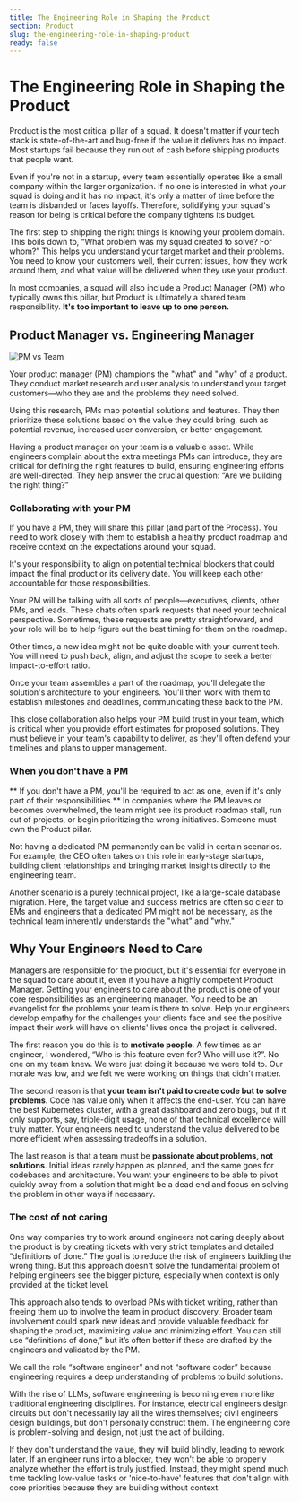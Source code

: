 ```yaml
---
title: The Engineering Role in Shaping the Product
section: Product
slug: the-engineering-role-in-shaping-product
ready: false
---
```

# The Engineering Role in Shaping the Product

Product is the most critical pillar of a squad. It doesn't matter if your tech stack is state-of-the-art and bug-free if the value it delivers has no impact. Most startups fail because they run out of cash before shipping products that people want.

Even if you're not in a startup, every team essentially operates like a small company within the larger organization. If no one is interested in what your squad is doing and it has no impact, it's only a matter of time before the team is disbanded or faces layoffs. Therefore, solidifying your squad's reason for being is critical before the company tightens its budget.

The first step to shipping the right things is knowing your problem domain. This boils down to, “What problem was my squad created to solve? For whom?” This helps you understand your target market and their problems. You need to know your customers well, their current issues, how they work around them, and what value will be delivered when they use your product.

In most companies, a squad will also include a Product Manager (PM) who typically owns this pillar, but Product is ultimately a shared team responsibility. **It's too important to leave up to one person.**


## Product Manager vs. Engineering Manager

![PM vs Team](/assets/chapters/chapter-6.svg)

Your product manager (PM) champions the "what" and "why" of a product. They conduct market research and user analysis to understand your target customers—who they are and the problems they need solved.

Using this research, PMs map potential solutions and features. They then prioritize these solutions based on the value they could bring, such as potential revenue, increased user conversion, or better engagement.

Having a product manager on your team is a valuable asset. While engineers complain about the extra meetings PMs can introduce, they are critical for defining the right features to build, ensuring engineering efforts are well-directed. They help answer the crucial question: “Are we building the right thing?”


### Collaborating with your PM


If you have a PM, they will share this pillar (and part of the Process). You need to work closely with them to establish a healthy product roadmap and receive context on the expectations around your squad. 

It's your responsibility to align on potential technical blockers that could impact the final product or its delivery date. You will keep each other accountable for those responsibilities.

Your PM will be talking with all sorts of people—executives, clients, other PMs, and leads. These chats often spark requests that need your technical perspective. Sometimes, these requests are pretty straightforward, and your role will be to help figure out the best timing for them on the roadmap. 

Other times, a new idea might not be quite doable with your current tech. You will need to push back, align, and adjust the scope to seek a better impact-to-effort ratio.

Once your team assembles a part of the roadmap, you'll delegate the solution's architecture to your engineers. You'll then work with them to establish milestones and deadlines, communicating these back to the PM.

This close collaboration also helps your PM build trust in your team, which is critical when you provide effort estimates for proposed solutions. They must believe in your team's capability to deliver, as they'll often defend your timelines and plans to upper management.


### When you don't have a PM

** If you don't have a PM, you'll be required to act as one, even if it's only part of their responsibilities.** In companies where the PM leaves or becomes overwhelmed, the team might see its product roadmap stall, run out of projects, or begin prioritizing the wrong initiatives. Someone must own the Product pillar.

Not having a dedicated PM permanently can be valid in certain scenarios. For example, the CEO often takes on this role in early-stage startups, building client relationships and bringing market insights directly to the engineering team.

Another scenario is a purely technical project, like a large-scale database migration. Here, the target value and success metrics are often so clear to EMs and engineers that a dedicated PM might not be necessary, as the technical team inherently understands the "what" and "why."

## Why Your Engineers Need to Care

Managers are responsible for the product, but it's essential for everyone in the squad to care about it, even if you have a highly competent Product Manager. Getting your engineers to care about the product is one of your core responsibilities as an engineering manager.
You need to be an evangelist for the problems your team is there to solve. Help your engineers develop empathy for the challenges your clients face and see the positive impact their work will have on clients' lives once the project is delivered.

The first reason you do this is to **motivate people**. A few times as an engineer, I wondered, “Who is this feature even for? Who will use it?”. No one on my team knew. We were just doing it because we were told to. Our morale was low, and we felt we were working on things that didn't matter.

The second reason is that **your team isn't paid to create code but to solve problems**. Code has value only when it affects the end-user. You can have the best Kubernetes cluster, with a great dashboard and zero bugs, but if it only supports, say, triple-digit usage, none of that technical excellence will truly matter. Your engineers need to understand the value delivered to be more efficient when assessing tradeoffs in a solution.

The last reason is that a team must be **passionate about problems, not solutions**. Initial ideas rarely happen as planned, and the same goes for codebases and architecture. You want your engineers to be able to pivot quickly away from a solution that might be a dead end and focus on solving the problem in other ways if necessary.

### **The cost of not caring**

One way companies try to work around engineers not caring deeply about the product is by creating tickets with very strict templates and detailed “definitions of done.” The goal is to reduce the risk of engineers building the wrong thing. But this approach doesn't solve the fundamental problem of helping engineers see the bigger picture, especially when context is only provided at the ticket level.

This approach also tends to overload PMs with ticket writing, rather than freeing them up to involve the team in product discovery. Broader team involvement could spark new ideas and provide valuable feedback for shaping the product, maximizing value and minimizing effort. You can still use “definitions of done,” but it’s often better if these are drafted by the engineers and validated by the PM.

We call the role “software engineer” and not “software coder” because engineering requires a deep understanding of problems to build solutions. 

With the rise of LLMs, software engineering is becoming even more like traditional engineering disciplines. For instance, electrical engineers design circuits but don't necessarily lay all the wires themselves; civil engineers design buildings, but don't personally construct them. The engineering core is problem-solving and design, not just the act of building.

If they don't understand the value, they will build blindly, leading to rework later. If an engineer runs into a blocker, they won't be able to properly analyze whether the effort is truly justified. Instead, they might spend much time tackling low-value tasks or 'nice-to-have' features that don't align with core priorities because they are building without context.